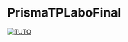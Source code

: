 # PrismaTPLaboFinal


[![TUTO](https://i.ibb.co/v1BtNGc/Captura.png)](https://www.youtube.com/embed/ueh_16tEmAU)
